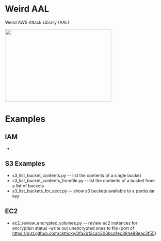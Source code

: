 # Weird AAL
Weird AWS Attack Library (AAL) 

<img src="http://earnthis.net/wp-content/uploads/2013/12/150490_large.jpg"  align="center" height="240" width="350">

# Examples

## IAM
-

## S3 Examples

- s3_list_bucket_contents.py  -- list the contents of a single bucket
- s3_list_bucket_contents_fromfile.py  --list the contents of a bucket from a list of buckets
- s3_list_buckets_for_acct.py -- show s3 buckets available to a particular key



## EC2
- ec2_review_encrypted_volumes.py -- review ec2 instances for encryption status -write out unencrypted ones to file
     (port of https://gist.github.com/cktricky/0fa3b13ca4306bcd1ec384e88eac3f55)




